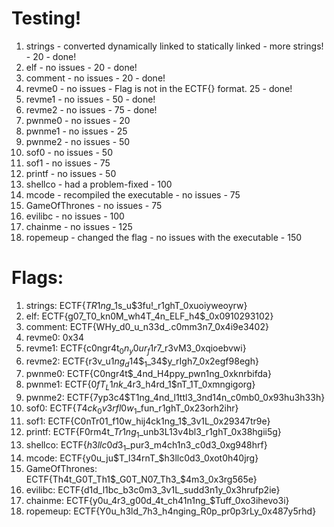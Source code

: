 # Testing!

1. strings - converted dynamically linked to statically linked - more strings! - 20 - done!
2. elf - no issues - 20 - done!
3. comment - no issues - 20 - done!
4. revme0 - no issues - Flag is not in the ECTF{} format. 25 - done!
5. revme1 - no issues - 50 - done!
6. revme2 - no issues - 75 - done!
7. pwnme0 - no issues - 20
8. pwnme1 - no issues - 25
9. pwnme2 - no issues - 50
10. sof0 - no issues - 50
11. sof1 - no issues - 75
12. printf - no issues - 50
13. shellco - had a problem-fixed - 100
14. mcode - recompiled the executable - no issues - 75
15. GameOfThrones - no issues - 75
16. evilibc - no issues - 100
17. chainme - no issues - 125
18. ropemeup - changed the flag - no issues with the executable - 150

# Flags: 

1. strings: ECTF{$TR1ng$_1s_u$3fu!_r1ghT_0xuoiyweoyrw}
2. elf: ECTF{g07_T0_kn0M_wh4T_4n_ELF_h4$_0x0910293102}
3. comment: ECTF{WHy_d0_u_n33d_.c0mm3n7_0x4i9e3402}
4. revme0: 0x34
5. revme1: ECTF{c0ngr4t$_0n_y0ur_f1r$7_r3vM3_0xqioebvwi}
6. revme2: ECTF{r3v_u$1ng_d1$4$$_1$_34$y_rIgh7_0x2egf98egh}
7. pwnme0: ECTF{C0ngr4t$_4nd_H4ppy_pwn1ng_0xknrbifda}
8. pwnme1: ECTF{$0fT_L1nk$_4r3_h4rd_1$nT_1T_0xmngigorg}
9. pwnme2: ECTF{7yp3c4$T1ng_4nd_l1ttl3_3nd14n_c0mb0_0x93hu3h33h}<Paste>
10. sof0: ECTF{$T4ck_0v3rfl0w_1$_fun_r1ghT_0x23orh2ihr}
11. sof1: ECTF{C0nTr01_f10w_hij4ck1ng_1$_3v1L_0x29347tr9e}
12. printf: ECTF{F0rm4t_$Tr1ng_1$_unb3L13v4bl3_r1ghT_0x38hgii5g}
13. shellco: ECTF{$h3llc0d3_1$_pur3_m4ch1n3_c0d3_0xg948hrf}
14. mcode: ECTF{y0u_ju$T_l34rnT_$h3llc0d3_0xot0h40jrg}
15. GameOfThrones: ECTF{Th4t_G0T_Th1$_G0T_N07_Th3_$4m3_0x3rg565e}
16. evilibc: ECTF{d1d_l1bc_b3c0m3_3v1L_sudd3n1y_0x3hrufp2ie}
17. chainme: ECTF{y0u_4r3_g00d_4t_ch41n1ng_$Tuff_0xo3ihevo3i}
18. ropemeup: ECTF{Y0u_h3ld_7h3_h4nging_R0p_pr0p3rLy_0x487y5rhd}